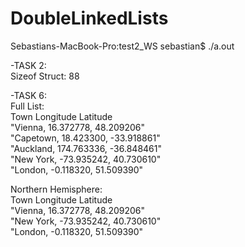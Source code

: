 # DoubleLinkedLists

Sebastians-MacBook-Pro:test2_WS sebastian$ ./a.out  

-TASK 2:  
Sizeof Struct: 88  

-TASK 6:  
Full List:  
Town		Longitude	Latitude  
"Vienna,	16.372778,	48.209206"  
"Capetown,	18.423300,	-33.918861"  
"Auckland,	174.763336,	-36.848461"  
"New York,	-73.935242,	40.730610"  
"London,	-0.118320,	51.509390"  

Northern Hemisphere:  
Town		Longitude	Latitude  
"Vienna,	16.372778,	48.209206"  
"New York,	-73.935242,	40.730610"  
"London,	-0.118320,	51.509390"  
